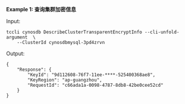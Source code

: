 **Example 1: 查询集群加密信息**



Input: 

```
tccli cynosdb DescribeClusterTransparentEncryptInfo --cli-unfold-argument  \
    --ClusterId cynosdbmysql-3pd4zrvn
```

Output: 
```
{
    "Response": {
        "KeyId": "9d112608-76f7-11ee-****-525400368ae8",
        "KeyRegion": "ap-guangzhou",
        "RequestId": "c66ada1a-0098-4787-8db8-42be0cee52cd"
    }
}
```

